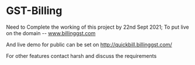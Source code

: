 # GST-Billing

Need to Complete the working of this project by 22nd Sept 2021;
To put live on the domain -- www.billinggst.com

And live demo for public can be set on http://quickbill.billinggst.com/


For other features contact harsh and discuss the requirements
